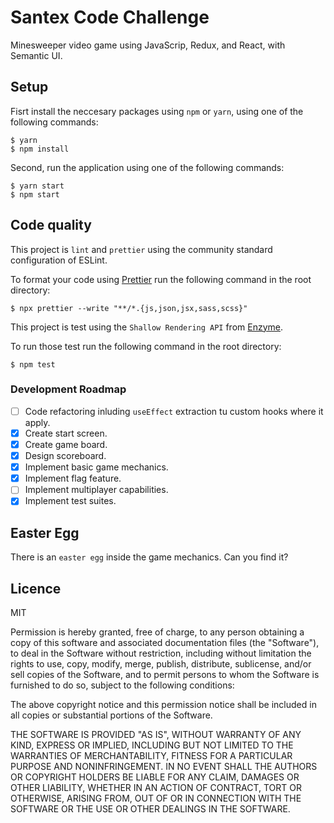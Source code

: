 # Santex Code Challenge

Minesweeper video game using JavaScrip, Redux, and React, with Semantic UI.

## Setup

Fisrt install the neccesary packages using `npm` or `yarn`, using one of the following commands:

    $ yarn
    $ npm install

Second, run the application using one of the following commands:

    $ yarn start
    $ npm start

## Code quality

This project is `lint` and `prettier` using the community standard configuration of ESLint.

To format your code using [Prettier](https://prettier.io/) run the following command in the root directory:

    $ npx prettier --write "**/*.{js,json,jsx,sass,scss}"

This project is test using the `Shallow Rendering API` from [Enzyme](https://enzymejs.github.io/enzyme/).

To run those test run the following command in the root directory:

    $ npm test

### Development Roadmap

- [ ] Code refactoring inluding `useEffect` extraction tu custom hooks where it apply.
- [x] Create start screen.
- [x] Create game board.
- [x] Design scoreboard.
- [x] Implement basic game mechanics.
- [x] Implement flag feature.
- [ ] Implement multiplayer capabilities.
- [x] Implement test suites.

## Easter Egg

There is an `easter egg` inside the game mechanics. Can you find it?

## Licence

MIT

Permission is hereby granted, free of charge, to any person obtaining a copy of this software and associated documentation files (the "Software"), to deal in the Software without restriction, including without limitation the rights to use, copy, modify, merge, publish, distribute, sublicense, and/or sell copies of the Software, and to permit persons to whom the Software is furnished to do so, subject to the following conditions:

The above copyright notice and this permission notice shall be included in all copies or substantial portions of the Software.

THE SOFTWARE IS PROVIDED "AS IS", WITHOUT WARRANTY OF ANY KIND, EXPRESS OR IMPLIED, INCLUDING BUT NOT LIMITED TO THE WARRANTIES OF MERCHANTABILITY, FITNESS FOR A PARTICULAR PURPOSE AND NONINFRINGEMENT. IN NO EVENT SHALL THE AUTHORS OR COPYRIGHT HOLDERS BE LIABLE FOR ANY CLAIM, DAMAGES OR OTHER LIABILITY, WHETHER IN AN ACTION OF CONTRACT, TORT OR OTHERWISE, ARISING FROM, OUT OF OR IN CONNECTION WITH THE SOFTWARE OR THE USE OR OTHER DEALINGS IN THE SOFTWARE.
